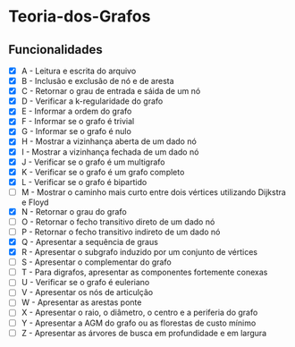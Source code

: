 ﻿# Teoria-dos-Grafos

## Funcionalidades

- [x] A - Leitura e escrita do arquivo
- [x] B - Inclusão e exclusão de nó e de aresta
- [x] C - Retornar o grau de entrada e sáida de um nó
- [x] D - Verificar a k-regularidade do grafo
- [x] E - Informar a ordem do grafo
- [x] F - Informar se o grafo é trivial
- [x] G - Informar se o grafo é nulo
- [x] H - Mostrar a vizinhança aberta de um dado nó
- [x] I - Mostrar a vizinhança fechada de um dado nó
- [x] J - Verificar se o grafo é um multigrafo
- [x] K - Verificar se o grafo é um grafo completo
- [x] L - Verificar se o grafo é bipartido
- [ ] M - Mostrar o caminho mais curto entre dois vértices utilizando Dijkstra e Floyd
- [x] N - Retornar o grau do grafo
- [ ] O - Retornar o fecho transitivo direto de um dado nó
- [ ] P - Retornar o fecho transitivo indireto de um dado nó
- [x] Q - Apresentar a sequência de graus
- [x] R - Apresentar o subgrafo induzido por um conjunto de vértices
- [ ] S - Apresentar o complementar do grafo
- [ ] T - Para digrafos, apresentar as componentes fortemente conexas
- [ ] U - Verificar se o grafo é euleriano
- [ ] V - Apresentar os nós de articulção
- [ ] W - Apresentar as arestas ponte
- [ ] X - Apresentar o raio, o diâmetro, o centro e a periferia do grafo
- [ ] Y - Apresentar a AGM do grafo ou as florestas de custo mínimo
- [ ] Z - Apresentar as árvores de busca em profundidade e em largura
